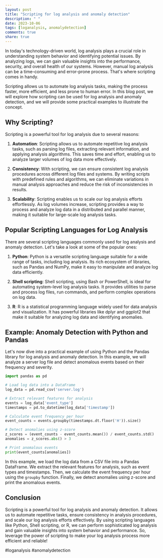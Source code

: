 ```yaml
---
layout: post
title: "Scripting for log analysis and anomaly detection"
description: " "
date: 2023-10-06
tags: [loganalysis, anomalydetection]
comments: true
share: true
---
```


In today's technology-driven world, log analysis plays a crucial role in understanding system behavior and identifying potential issues. By analyzing logs, we can gain valuable insights into the performance, security, and overall health of our systems. However, manual log analysis can be a time-consuming and error-prone process. That's where scripting comes in handy.

Scripting allows us to automate log analysis tasks, making the process faster, more efficient, and less prone to human error. In this blog post, we will explore how scripting can be used for log analysis and anomaly detection, and we will provide some practical examples to illustrate the concept.

## Why Scripting?

Scripting is a powerful tool for log analysis due to several reasons:

1. **Automation**: Scripting allows us to automate repetitive log analysis tasks, such as parsing log files, extracting relevant information, and applying analysis algorithms. This saves time and effort, enabling us to analyze larger volumes of log data more effectively.

2. **Consistency**: With scripting, we can ensure consistent log analysis procedures across different log files and systems. By writing scripts with predefined rules and algorithms, we can eliminate variations in manual analysis approaches and reduce the risk of inconsistencies in results.

3. **Scalability**: Scripting enables us to scale our log analysis efforts effortlessly. As log volumes increase, scripting provides a way to process and analyze log data in a distributed and parallel manner, making it suitable for large-scale log analysis tasks.

## Popular Scripting Languages for Log Analysis

There are several scripting languages commonly used for log analysis and anomaly detection. Let's take a look at some of the popular ones:

1. **Python**: Python is a versatile scripting language suitable for a wide range of tasks, including log analysis. Its rich ecosystem of libraries, such as Pandas and NumPy, make it easy to manipulate and analyze log data efficiently.

2. **Shell scripting**: Shell scripting, using Bash or PowerShell, is ideal for automating system-level log analysis tasks. It provides utilities to parse and process log files, run commands, and perform complex operations on log data.

3. **R**: R is a statistical programming language widely used for data analysis and visualization. It has powerful libraries like dplyr and ggplot2 that make it suitable for analyzing log data and identifying anomalies.

## Example: Anomaly Detection with Python and Pandas

Let's now dive into a practical example of using Python and the Pandas library for log analysis and anomaly detection. In this example, we will analyze a server log file and detect anomalous events based on their frequency and severity.

```python
import pandas as pd

# Load log data into a DataFrame
log_data = pd.read_csv('server.log')

# Extract relevant features for analysis
events = log_data['event_type']
timestamps = pd.to_datetime(log_data['timestamp'])

# Calculate event frequency per hour
event_counts = events.groupby(timestamps.dt.floor('H')).size()

# Detect anomalies using z-score
z_scores = (event_counts - event_counts.mean()) / event_counts.std()
anomalies = z_scores.abs() > 3

# Print anomalous events
print(event_counts[anomalies])
```

In this example, we load the log data from a CSV file into a Pandas DataFrame. We extract the relevant features for analysis, such as event types and timestamps. Then, we calculate the event frequency per hour using the `groupby` function. Finally, we detect anomalies using z-score and print the anomalous events.

## Conclusion

Scripting is a powerful tool for log analysis and anomaly detection. It allows us to automate repetitive tasks, ensure consistency in analysis procedures, and scale our log analysis efforts effectively. By using scripting languages like Python, Shell scripting, or R, we can perform sophisticated log analysis and gain valuable insights into system behavior and performance. So, leverage the power of scripting to make your log analysis process more efficient and reliable!

\#loganalysis #anomalydetection